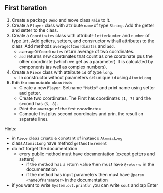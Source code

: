 ## First Iteration

1. Create a package `Demo` and move class `Main` to it.
2. Create a `Player` class with attribute `name` of type `String`. Add the getter and setter to the class.
3. Create a `Coordinates` class with attribute `letterNumber` and `number` of type `int`.
   Add getters, setters, and constructor with all attributes to the class.
   Add methods `averageOfCoordinates` and `add`.
   - `averageOfCoordinates` return average of two coordinates.
   - `add` returns new coordinates that count as one coordinate plus the other coordinate (which we get as a parameter).
     It is calculated by components (as well as complex numbers).
4. Create a `Piece` class with attribute `id` of type `long`.
   - In constructor without parameters set unique `id` using `AtomicLong`
5. Edit the executable class `Main`
   - Create a new `Player`. Set name `"Matko"` and print name using setter and getter.
   - Create two coordinates. The First has coordinates `(1, 7)` and the second has `(5, 8)`.
   - Print the average of the first coordinates.
   - Compute first plus second coordinates and print the result on separate lines.

Hints:
- in `Piece` class create a constant of instance `AtomicLong`
- class `AtomicLong` have method `getAndIncrement`
- do not forget the documentation
  - every public method must have documentation (except getters and setters)
    - if the method has a return value then must have `@returns` in the documentation
    - if the method has input parameters then must have `@param <nameOfParameter>` in the documentation
- if you want to write `System.out.println` you can write `sout` and tap Enter
